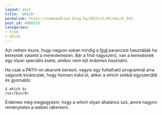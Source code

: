 ```yaml
---
layout: post
title: 'which'
permalink: https://commandline.blog.hu/2012/11/07/which_543
post_id: 4886518
categories: 
- find
- which
---
```


Azt vettem észre, hogy nagyon sokan mindig a 
[find](http://commandline.blog.hu/2010/11/14/find_2) parancsot használják ha keresnek valamit a merevlemezen. Bár a find nagyszerű, van a keresésnek egy olyan speciális esete, amikor nem ezt érdemes használni.

Ha csak a PATH-on akarunk keresni, vagyis egy futtatható programnál arra vagyunk kíváncsiak, hogy honnan indul el, akkor a which sokkal egyszerűbb és gyorsabb:

```
$ which bc
/usr/bin/bc
```

Érdemes még megjegyezni, hogy a which olyan általános szó, amire nagyon reménytelen a weben rákeresni.